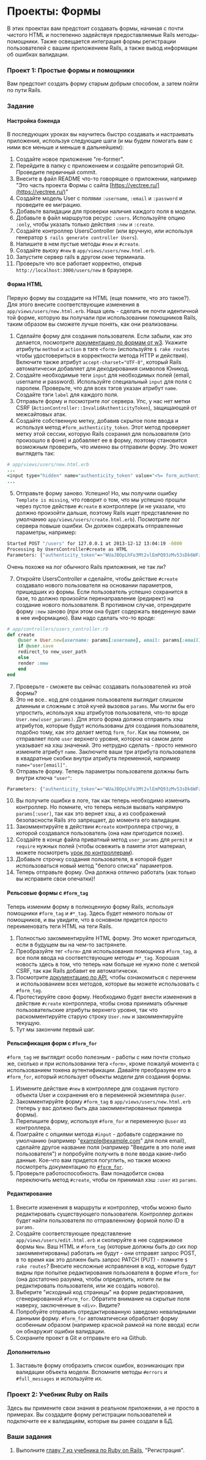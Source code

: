 # Проекты: Формы

В этих проектах вам предстоит создавать формы, начиная с почти чистого HTML и постепенно задействуя предоставляемые Rails методы-помощники. Также освещается интеграция формы регистрации пользователей с вашим приложением Rails, а также вывод информации об ошибках валидации.

### Проект 1: Простые формы и помощники

Вам предстоит создать форму старым добрым способом, а затем пойти по пути Rails.

### Задание

#### Настройка бэкенда

В последующих уроках вы научитесь быстро создавать и настраивать приложения, используя следующие шаги (и мы будем помогать вам с ними все меньше и меньше в дальнейшем):

1. Создайте новое приложение "re-former".
2. Перейдите в папку с приложением и создайте репозиторий Git. Проведите первичный commit.
3. Внесите в файл README что-то говорящее о приложении, например "Это часть проекта Формы с сайта [https://vectree.ru/](https://vectree.ru/)"
4. Создайте модель User с полями `:username`, `:email` и `:password` и проведите ее миграцию.
5. Добавьте валидации для проверки наличия каждого поля в модели.
6. Добавьте в файл маршрутов ресурс `:users`. Используйте опцию `:only`, чтобы указать только действия `:new` и `:create`.
7. Создайте контроллер UsersController (или вручную, или используя генератор `$ rails generate controller Users`).
8. Напишите в нем пустые методы `#new` и `#create`.
9. Создайте вьюху `#new` в `app/views/users/new.html.erb`.
10. Запустите сервер rails в другом окне терминала.
11. Проверьте что все работает корректно, открыв `http://localhost:3000/users/new` в браузере.

#### Форма HTML

Первую форму вы создадите на HTML (еще помните, что это такое?). Для этого внесите соответствующие изменения в `app/views/users/new.html.erb`. Наша цель - сделать ее почти идентичной той форме, которую вы получали при использовании помощников Rails, таким образом вы сможете лучше понять, как они реализованы.

1. Сделайте форму для создания пользователя. Если забыли, как это делается, посмотрите [документацию по формам от w3](http://www.w3schools.com/tags/tag_form.asp). Укажите атрибуты `method` и `action` в тэге `<form>` (используйте `$ rake routes` чтобы удостовериться в корректности метода HTTP и действия). Включите также атрибут `accept-charset="UTF-8"`, который Rails автоматически добавляет для декодирования символов Юникод.
2. Создайте необходимые теги `input` для необходимых полей (email, username и password). Используйте специальный `input` для поля с паролем. Проверьте, что для всех тэгов указан атрибут `name`. Создайте тэги `label` для каждого поля.
3. Отправьте форму и посмотрите лог сервера. Упс, у нас нет метки CSRF (`ActionController::InvalidAuthenticityToken`), защищающей от межсайтовых атак.
4. Создайте собственную метку, добавив скрытое поле ввода и используя метод `#form_authenticity_token`. Этот метод проверяет метку этой сессии, которую Rails сохранил для пользователя (это произошло в фоне) и добавляет ее в форму, поэтому становится возможным проверить, что именно вы отправили форму. Это может выглядеть так:

```ruby
# app/views/users/new.html.erb
...
<input type="hidden" name="authenticity_token" value="<%= form_authenticity_token %>">
...
```

5. Отправьте форму заново. Успешно! Но, мы получили ошибку `Template is missing`, что говорит о том, что мы успешно прошли через пустое действие `#create` в контроллере (и не указали, что должно произойти дальше, поэтому Rails ищет представление по умолчанию `app/views/users/create.html.erb`). Посмотрите лог сервера повыше ошибки. Он должен содержать отправленные параметры, например:

```bash
Started POST "/users" for 127.0.0.1 at 2013-12-12 13:04:19 -0800
Processing by UsersController#create as HTML
Parameters: {"authenticity_token"=>"WUaJBOpLhFo3Mt2vlEmPQ93zMv53sDk6WFzZ2YJJQ0M=", "username"=>"foobar", "email"=>"foo@bar.com", "password"=>"[FILTERED]"}
```

Очень похоже на лог обычного Rails приложения, не так ли?

7. Откройте UsersController и сделайте, чтобы действие `#create` создавало нового пользователя на основании параметров, пришедших из формы. Если пользователь успешно сохранится в базе, то должно произойти перенаправление (редирект) на создание нового пользователя. В противном случае, отрендерите форму `:new` заново (при этом она будет содержать введенную вами в нее информацию). Вам надо сделать что-то вроде:

```ruby
# app/controllers/users_controller.rb
def create
    @user = User.new(username: params[:username], email: params[:email], password: params[:password])
    if @user.save
    redirect_to new_user_path
    else
    render :new
    end
end
```

7. Проверьте - сможете вы сейчас создавать пользователей из этой формы?
8. Это не все.. код для создания пользователя выглядит слишком длинным и сложным с этой кучей вызовов `params`. Мы могли бы его упростить, используя хэш атрибутов пользователя, что-то вроде `User.new(user_params)`. Для этого форма должна отправить хэш атрибутов, которые будут использованы для создания пользователя, подобно тому, как это делает метод `form_for`. Как мы помним, он отправляет поле `user` верхнего уровня, которое на самом деле указывает на хэш значений. Это нетрудно сделать - просто немного измените атрибут `name`. Заключите ваши три атрибута пользователя в квадратные скобки внутри атрибута переменной, например `name="user[email]"`.
9. Отправьте форму. Теперь параметры пользователя должны быть внутри ключа `"user"`:

```bash
Parameters: {"authenticity_token"=>"WUaJBOpLhFo3Mt2vlEmPQ93zMv53sDk6WFzZ2YJJQ0M=", "user" => {"username"=>"foobar", "email"=>"foo@bar.com", "password"=>"[FILTERED]"}}
```

10. Вы получите ошибки в логе, так как теперь необходимо изменить контроллер. Но помните, что теперь нельзя вызвать напрямую `params[:user]`, так как это вернет хэш, а из соображений безопасности Rails это запрещает, до момента его валидации.
11. Закомментируйте в действии `#create` контроллера строчку, в которой создавался пользователь (она нам пригодится позже).
12. Создайте в конце файла приватный метод `user_params` для `permit` и `require` нужных полей (чтобы освежить в памяти этот материал, можете посмотреть [урок по контроллерам](https://vectree.ru/text/63/1/0)).
13. Добавьте строчку создания пользователя, в которой будет использоваться новый метод "белого списка" параметров.
14. Теперь отправьте форму. Она должна отлично работать (как только вы исправите свои опечатки)!

#### Рельсовые формы с `#form_tag`

Теперь изменим форму в полноценную форму Rails, используя помощники `#form_tag` и `#*_tag`. Здесь будет немного пользы от помощников, и вы увидите, что в основном придется просто переименовать теги HTML на теги Rails.

1. Полностью закомментируйте HTML форму. Это может пригодиться, если в будущем вы на чем-то застрянете.
2. Преобразуйте тег `<form>` для использования помощника `#form_tag`, а все поля ввода на соответствующие методы `#*_tag`. Хорошая новость здесь в том, что теперь нам больше не нужно поле с меткой CSRF, так как Rails добавит ее автоматически.
3. Посмотрите [документацию по API](http://api.rusrails.ru/rails/classes/ActionView/Helpers/FormTagHelper.html#method-i-form_tag), чтобы ознакомиться с перечнем и использованием всех методов, которые вы можете использовать с `#form_tag`.
4. Протестируйте свою форму. Необходимо будет внести изменения в действие `#create` контроллера, чтобы снова принимать обычные пользовательские атрибуты верхнего уровня, так что раскомментируйте старую строку `User.new` и закомментируйте текущую.
5. Тут мы закончим первый шаг.

#### Рельсификация форм с `#form_for`

`#form_tag` не выглядит особо полезным - работы с ним почти столько же, сколько и при использовании тега `<form>`, кроме пожалуй момента с использованием токена аутентификации. Давайте преобразуем его в `#form_for`, который использует объекты модели для создания формы.

1. Измените действие `#new` в контроллере для создания пустого объекта User и сохранения его в переменной экземпляра `@user`.
2. Закомментируйте форму `#form_tag` в `app/views/users/new.html.erb` (теперь у вас должно быть два закомментированных примера формы).
3. Перепишите форму, используя `#form_for` и переменную `@user` из контроллера.
4. Поиграйте с опциями метода `#input` - добавьте содержание по умолчанию (например "example@example.com" для поля email), сделайте другое название поля (например "Введите в это поле имя пользователя") и попробуйте получить в поле ввода какие-либо данные. Кое-что вам придется погуглить, но также можно посмотреть документацию по [`#form_for`](http://apidock.com/rails/ActionView/Helpers/FormHelper/form_for).
5. Проверьте работоспособность. Вам понадобится снова переключить метод `#create`, чтобы он принимал хэш `:user` из `params`.

#### Редактирование

1. Внесите изменения в маршруты и контроллер, чтобы можно было редактировать существующего пользователя. Контроллер должен будет найти пользователя по отправленному формой полю ID в `params`.
2. Создайте соответствующее представление `app/views/users/edit.html.erb` и скопируйте в нее содержимое формы `New`. Ваш HTML и `#form_tag` (которые должны быть до сих пор закомментированы) работать не будут - они отправят запрос POST, в то время как это должен быть запрос PATCH (PUT) - помните `$ rake routes`? Внесите несложные исправления в код, которые будут видны при попытке редактирования пользователя в форме `#form_for` (она достаточно разумна, чтобы определить, хотите ли вы редактировать пользователя, или же создать нового).
3. Выберите "исходный код страницы" на форме редактирования, сгенерированной `#form_for`. Обратите внимание на скрытые поля наверху, заключенные в `<div>`. Видите?
4. Попробуйте отправить отредактированную заведомо невалидными данными форму. `#form_for` автоматически обработает форму особенным образом (например красной рамкой на поле ввода) если он обнаружит ошибки валидации.
5. Сохраните проект в Git и отправьте его на Github.

#### Дополнительно

1. Заставьте форму отобразить список ошибок, возникающих при валидации объекта модели. Вспомните методы `#errors` и `#full_messages` и используйте их.

### Проект 2: Учебник Ruby on Rails

Здесь вы примените свои знания в реальном приложении, а не просто в примерах. Вы создадите форму регистрации пользователей и подключите ее к валидациям, которые вы ранее создали в БД.

### Ваши задания

1. Выполните [главу 7 из учебника по Ruby on Rails](http://rails.method.kz/), "Регистрация".
